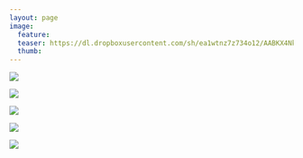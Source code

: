```yaml
---
layout: page
image:
  feature:
  teaser: https://dl.dropboxusercontent.com/sh/ea1wtnz7z734o12/AABKX4Nk80_Zpk_vAHi9lZTYa/mikin-kuvat/1/DSC29501-245px.jpg
  thumb:
---
```


[![](https://dl.dropboxusercontent.com/sh/ea1wtnz7z734o12/AAAejO2BWdui7Zah8YijeU6ya/mikin-kuvat/1/DSC29501-800px.jpg)](https://dl.dropboxusercontent.com/sh/ea1wtnz7z734o12/AAAG02opckkUIWIvgmaABRYPa/mikin-kuvat/1/DSC29501.JPG)

[![](https://dl.dropboxusercontent.com/sh/ea1wtnz7z734o12/AACCIpY4WcwJBtCUaqjJUko9a/mikin-kuvat/1/DSC29502-800px.jpg)](https://dl.dropboxusercontent.com/sh/ea1wtnz7z734o12/AADZD9Tkt9fcwHNCmdakA-_Pa/mikin-kuvat/1/DSC29502.JPG)

[![](https://dl.dropboxusercontent.com/sh/ea1wtnz7z734o12/AACyAcuSe6U-iFiBVhBSfmsga/mikin-kuvat/1/DSC29498-800px.jpg)](https://dl.dropboxusercontent.com/sh/ea1wtnz7z734o12/AACuC0Wyhg_gh-96x5NzIU93a/mikin-kuvat/1/DSC29498.JPG)

[![](https://dl.dropboxusercontent.com/sh/ea1wtnz7z734o12/AADalOIM-j6uwHhGBvoNxJ26a/mikin-kuvat/1/DSC29513-800px.jpg)](https://dl.dropboxusercontent.com/sh/ea1wtnz7z734o12/AABtTOn-PpZ_i1Tk8Q3q8gKza/mikin-kuvat/1/DSC29513.JPG)

[![](https://dl.dropboxusercontent.com/sh/ea1wtnz7z734o12/AADRiuUbFa-yYVoKYl1HJviNa/mikin-kuvat/1/DSC09041-800px.jpg)](https://dl.dropboxusercontent.com/sh/ea1wtnz7z734o12/AAD2U7F2OOzyqo0WOfIU9CDwa/mikin-kuvat/1/DSC09041.JPG)
